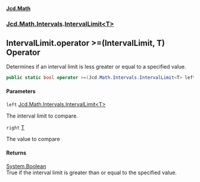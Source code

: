 #### [Jcd.Math](index.md 'index')
### [Jcd.Math.Intervals](Jcd.Math.Intervals.md 'Jcd.Math.Intervals').[IntervalLimit&lt;T&gt;](Jcd.Math.Intervals.IntervalLimit_T_.md 'Jcd.Math.Intervals.IntervalLimit<T>')

## IntervalLimit<T>.operator >=(IntervalLimit<T>, T) Operator

Determines if an interval limit is less greater or equal to a specified value.

```csharp
public static bool operator >=(Jcd.Math.Intervals.IntervalLimit<T> left, T right);
```
#### Parameters

<a name='Jcd.Math.Intervals.IntervalLimit_T_.op_GreaterThanOrEqual(Jcd.Math.Intervals.IntervalLimit_T_,T).left'></a>

`left` [Jcd.Math.Intervals.IntervalLimit&lt;](Jcd.Math.Intervals.IntervalLimit_T_.md 'Jcd.Math.Intervals.IntervalLimit<T>')[T](Jcd.Math.Intervals.IntervalLimit_T_.md#Jcd.Math.Intervals.IntervalLimit_T_.T 'Jcd.Math.Intervals.IntervalLimit<T>.T')[&gt;](Jcd.Math.Intervals.IntervalLimit_T_.md 'Jcd.Math.Intervals.IntervalLimit<T>')

The interval limit to compare.

<a name='Jcd.Math.Intervals.IntervalLimit_T_.op_GreaterThanOrEqual(Jcd.Math.Intervals.IntervalLimit_T_,T).right'></a>

`right` [T](Jcd.Math.Intervals.IntervalLimit_T_.md#Jcd.Math.Intervals.IntervalLimit_T_.T 'Jcd.Math.Intervals.IntervalLimit<T>.T')

The value to compare

#### Returns
[System.Boolean](https://docs.microsoft.com/en-us/dotnet/api/System.Boolean 'System.Boolean')  
True if the interval limit is greater than or equal to the specified value.